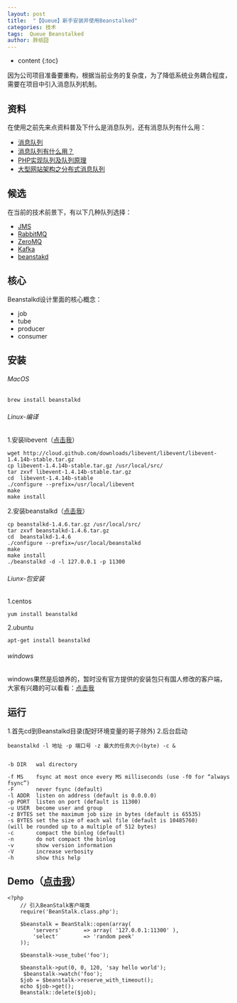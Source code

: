 ```yaml
---
layout: post
title:  "【Queue】新手安装并使用Beanstalked"
categories: 技术
tags:  Queue Beanstalked
author: 胖纸囧
---
```


* content
{:toc}

因为公司项目准备要重构，根据当前业务的复杂度，为了降低系统业务耦合程度，需要在项目中引入消息队列机制。






## 资料

在使用之前先来点资料普及下什么是消息队列，还有消息队列有什么用：

- [消息队列](http://baike.baidu.com/link?url=JOv29wGjBmYc32hlY9v8yAfcs925V0mA5n-ZBVUcNu_JMSr1Xkd0I4t6Uby0us5y_JFAU4a71QWUf16QyOv4SzIidc1YZ2G7ho5GO0u-42WnCMS--rflOrw4nZlS4zUX)
- [消息队列有什么用？](https://segmentfault.com/q/1010000005780973)
- [PHP实现队列及队列原理](http://www.phpddt.com/php/queue.html)
- [大型网站架构之分布式消息队列](http://blog.csdn.net/shaobingj126/article/details/50585035)

## 候选

在当前的技术前景下，有以下几种队列选择：

- [JMS](http://baike.baidu.com/link?url=U2WYoeoyDZ1UdtsINkRQObR9rrDRviRDI9gfMpZ1QWl8mhAz5b20FfsYYyFEqF1Y2we9KJ4VMCso4uYziIVn_K)
- [RabbitMQ](http://www.rabbitmq.com)
- [ZeroMQ](http://www.zeromq.org)
- [Kafka](http://kafka.apache.org)
- [beanstakd](http://kr.github.io/beanstalkd/)

## 核心

Beanstalkd设计里面的核心概念：

* job
* tube
* producer
* consumer

## 安装

###### MacOS

    brew install beanstalkd

###### Linux-编译

1.安装libevent（[点击我](https://github.com/izhangmai/queue/blob/master/beanstalkd/package/beanstalkd-1.10.tar)）

```
wget http://cloud.github.com/downloads/libevent/libevent/libevent-1.4.14b-stable.tar.gz
cp libevent-1.4.14b-stable.tar.gz /usr/local/src/ 
tar zxvf libevent-1.4.14b-stable.tar.gz 
cd  libevent-1.4.14b-stable 
./configure --prefix=/usr/local/libevent 
make 
make install 
```

2.安装beanstalkd（[点击我](https://github.com/izhangmai/queue/blob/master/beanstalkd/package/beanstalkd-1.10.tar)）
    

```
cp beanstalkd-1.4.6.tar.gz /usr/local/src/ 
tar zxvf beanstalkd-1.4.6.tar.gz 
cd  beanstalkd-1.4.6 
./configure --prefix=/usr/local/beanstalkd 
make 
make install 
./beanstalkd -d -l 127.0.0.1 -p 11300 
```

###### Liunx-包安装

1.centos

```
yum install beanstalkd
```
2.ubuntu

```
apt-get install beanstalkd
```

###### windows

windows果然是后娘养的，暂时没有官方提供的安装包只有国人修改的客户端，大家有兴趣的可以看看：[点击我](https://git.oschina.net/lomox/beanstalkd-win)

## 运行

1.首先cd到Beanstalkd目录(配好环境变量的哥子除外)
2.后台启动

```
beanstalkd -l 地址 -p 端口号 -z 最大的任务大小(byte) -c &
```

```

-b DIR   wal directory

-f MS    fsync at most once every MS milliseconds (use -f0 for “always fsync”)
-F       never fsync (default)
-l ADDR  listen on address (default is 0.0.0.0)
-p PORT  listen on port (default is 11300)
-u USER  become user and group
-z BYTES set the maximum job size in bytes (default is 65535)
-s BYTES set the size of each wal file (default is 10485760)
(will be rounded up to a multiple of 512 bytes)
-c       compact the binlog (default)
-n       do not compact the binlog
-v       show version information
-V       increase verbosity
-h       show this help
```

## Demo（[点击我](https://github.com/izhangmai/queue/blob/master/beanstalkd/index.php)）

```
<?php
    // 引入BeanStalk客户端类
    require('BeanStalk.class.php');

    $beanstalk = BeanStalk::open(array(
        'servers'       => array( '127.0.0.1:11300' ),
        'select'        => 'random peek'
    ));
    
    $beanstalk->use_tube('foo');
    
    $beanstalk->put(0, 0, 120, 'say hello world');
     $beanstalk->watch('foo'); 
    $job = $beanstalk->reserve_with_timeout(); 
    echo $job->get();
    Beanstalk::delete($job);

```


